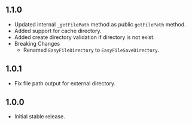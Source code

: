 ## 1.1.0

* Updated internal `_getFilePath` method as public `getFilePath` method.
* Added support for cache directory.
* Added create directory validation if directory is not exist.
* Breaking Changes
  - Renamed `EasyFileDirectory` to `EasyFileSaveDirectory`.  

## 1.0.1

* Fix file path output for external directory.

## 1.0.0

* Initial stable release.
